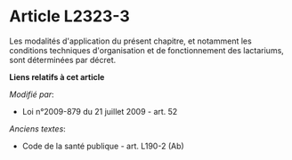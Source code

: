 # Article L2323-3

Les modalités d'application du présent chapitre, et notamment les conditions techniques d'organisation et de fonctionnement
des lactariums, sont déterminées par décret.

**Liens relatifs à cet article**

_Modifié par_:

  - Loi n°2009-879 du 21 juillet 2009 - art. 52

_Anciens textes_:

  - Code de la santé publique - art. L190-2 (Ab)
